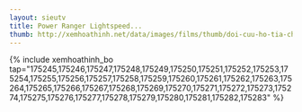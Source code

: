 ```yaml
---
layout: sieutv
title: Power Ranger Lightspeed...
thumb: http://xemhoathinh.net/data/images/films/thumb/doi-cuu-ho-tia-chop-power-ranger-lightspeed-rescue-2000.jpg
---
```

{% include xemhoathinh_bo tap="175245,175246,175247,175248,175249,175250,175251,175252,175253,175254,175255,175256,175257,175258,175259,175260,175261,175262,175263,175264,175265,175266,175267,175268,175269,175270,175271,175272,175273,175274,175275,175276,175277,175278,175279,175280,175281,175282,175283" %} 
